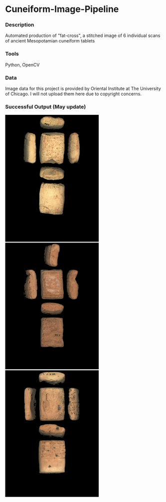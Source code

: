 # Cuneiform-Image-Pipeline

### Description
Automated production of "fat-cross", a stitched image of 6 individual scans of ancient Mesopotamian cuneiform tablets

### Tools
Python, OpenCV

### Data
Image data for this project is provided by Oriental Institute at The University of Chicago. I will not upload them here due to copyright concerns. 

### Successful Output (May update)
<img src=A00102.jpg width=300> <img src=A00158.jpg width=300> <img src=A00159.jpg width=300>
